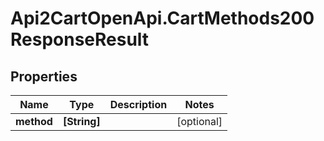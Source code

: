 # Api2CartOpenApi.CartMethods200ResponseResult

## Properties

Name | Type | Description | Notes
------------ | ------------- | ------------- | -------------
**method** | **[String]** |  | [optional] 


